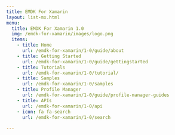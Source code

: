 ```yaml
---
title: EMDK For Xamarin
layout: list-mx.html
menu:
  title: EMDK For Xamarin 1.0
  img: /emdk-for-xamarin/images/logo.png
  items:
    - title: Home
      url: /emdk-for-xamarin/1-0/guide/about
    - title: Getting Started
      url: /emdk-for-xamarin/1-0/guide/gettingstarted
    - title: Tutorials
      url: /emdk-for-xamarin/1-0/tutorial/
    - title: Samples
      url: /emdk-for-xamarin/1-0/samples
    - title: Profile Manager
      url: /emdk-for-xamarin/1-0/guide/profile-manager-guides
    - title: APIs
      url: /emdk-for-xamarin/1-0/api
    - icon: fa fa-search
      url: /emdk-for-xamarin/1-0/search
        
---
```


